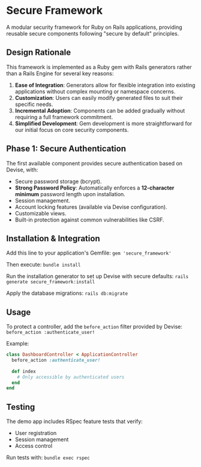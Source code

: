# Secure Framework

A modular security framework for Ruby on Rails applications, providing reusable secure components following "secure by default" principles.

## Design Rationale

This framework is implemented as a Ruby gem with Rails generators rather than a Rails Engine for several key reasons:

1.  **Ease of Integration**: Generators allow for flexible integration into existing applications without complex mounting or namespace concerns.
2.  **Customization**: Users can easily modify generated files to suit their specific needs.
3.  **Incremental Adoption**: Components can be added gradually without requiring a full framework commitment.
4.  **Simplified Development**: Gem development is more straightforward for our initial focus on core security components.

## Phase 1: Secure Authentication

The first available component provides secure authentication based on Devise, with:

-   Secure password storage (bcrypt).
-   **Strong Password Policy**: Automatically enforces a **12-character minimum** password length upon installation.
-   Session management.
-   Account locking features (available via Devise configuration).
-   Customizable views.
-   Built-in protection against common vulnerabilities like CSRF.

## Installation & Integration

Add this line to your application's Gemfile:
`gem 'secure_framework'`

Then execute:
`bundle install`

Run the installation generator to set up Devise with secure defaults:
`rails generate secure_framework:install`

Apply the database migrations:
`rails db:migrate`

## Usage

To protect a controller, add the `before_action` filter provided by Devise:
`before_action :authenticate_user!`

Example:
```ruby
class DashboardController < ApplicationController
  before_action :authenticate_user!
  
  def index
    # Only accessible by authenticated users
  end
end
```


## Testing
The demo app includes RSpec feature tests that verify:

- User registration
- Session management
- Access control

Run tests with:
`bundle exec rspec`



